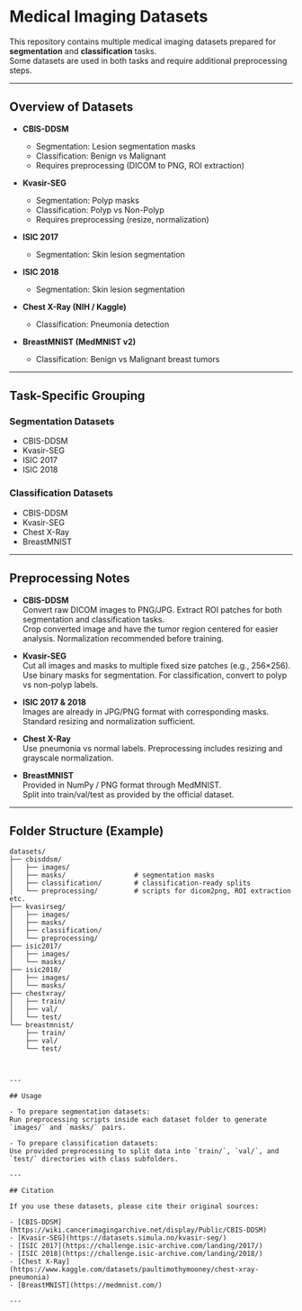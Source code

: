 # Medical Imaging Datasets

This repository contains multiple medical imaging datasets prepared for **segmentation** and **classification** tasks.  
Some datasets are used in both tasks and require additional preprocessing steps.

---

## Overview of Datasets

- **CBIS-DDSM**  
  - Segmentation: Lesion segmentation masks  
  - Classification: Benign vs Malignant  
  - Requires preprocessing (DICOM to PNG, ROI extraction)

- **Kvasir-SEG**  
  - Segmentation: Polyp masks  
  - Classification: Polyp vs Non-Polyp  
  - Requires preprocessing (resize, normalization)

- **ISIC 2017**  
  - Segmentation: Skin lesion segmentation

- **ISIC 2018**  
  - Segmentation: Skin lesion segmentation

- **Chest X-Ray (NIH / Kaggle)**  
  - Classification: Pneumonia detection

- **BreastMNIST (MedMNIST v2)**  
  - Classification: Benign vs Malignant breast tumors

---

## Task-Specific Grouping

### Segmentation Datasets
- CBIS-DDSM
- Kvasir-SEG
- ISIC 2017
- ISIC 2018

### Classification Datasets
- CBIS-DDSM
- Kvasir-SEG
- Chest X-Ray
- BreastMNIST

---

## Preprocessing Notes

- **CBIS-DDSM**  
  Convert raw DICOM images to PNG/JPG. Extract ROI patches for both segmentation and classification tasks.  
  Crop converted image and have the tumor region centered for easier analysis.
  Normalization recommended before training.

- **Kvasir-SEG**  
  Cut all images and masks to multiple fixed size patches (e.g., 256×256).  
  Use binary masks for segmentation. For classification, convert to polyp vs non-polyp labels.

- **ISIC 2017 & 2018**  
  Images are already in JPG/PNG format with corresponding masks.  
  Standard resizing and normalization sufficient.

- **Chest X-Ray**  
  Use pneumonia vs normal labels. Preprocessing includes resizing and grayscale normalization.

- **BreastMNIST**  
  Provided in NumPy / PNG format through MedMNIST.  
  Split into train/val/test as provided by the official dataset.

---

## Folder Structure (Example)

```text
datasets/
├── cbisddsm/
│   ├── images/
│   ├── masks/                 # segmentation masks
│   ├── classification/        # classification-ready splits
│   └── preprocessing/         # scripts for dicom2png, ROI extraction etc.
├── kvasirseg/
│   ├── images/
│   ├── masks/
│   ├── classification/
│   └── preprocessing/
├── isic2017/
│   ├── images/
│   └── masks/
├── isic2018/
│   ├── images/
│   └── masks/
├── chestxray/
│   ├── train/
│   ├── val/
│   └── test/
└── breastmnist/
    ├── train/
    ├── val/
    └── test/



---

## Usage

- To prepare segmentation datasets:  
Run preprocessing scripts inside each dataset folder to generate `images/` and `masks/` pairs.

- To prepare classification datasets:  
Use provided preprocessing to split data into `train/`, `val/`, and `test/` directories with class subfolders.

---

## Citation

If you use these datasets, please cite their original sources:

- [CBIS-DDSM](https://wiki.cancerimagingarchive.net/display/Public/CBIS-DDSM)  
- [Kvasir-SEG](https://datasets.simula.no/kvasir-seg/)  
- [ISIC 2017](https://challenge.isic-archive.com/landing/2017/)  
- [ISIC 2018](https://challenge.isic-archive.com/landing/2018/)  
- [Chest X-Ray](https://www.kaggle.com/datasets/paultimothymooney/chest-xray-pneumonia)  
- [BreastMNIST](https://medmnist.com/)

---
